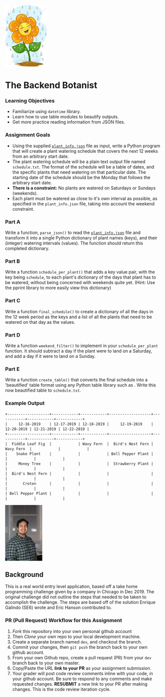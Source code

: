 ![LOGO](img/happy_flower.jpeg)
# The Backend Botanist

### Learning Objectives
- Familiarize using `datetime` library.
- Learn how to use table modules to beautify outputs.
- Get more practice reading information from JSON files.

### Assignment Goals
- Using the supplied [`plant_info.json`](./plant_info.json) file as input, write a Python program that will create a plant watering schedule that covers the next 12 weeks from an arbitrary start date.
- The plant watering schedule will be a plain text output file named `schedule.txt`.  The format of the schedule will be a table of dates, and the specific plants that need watering on that particular date.  The starting date of the schedule should be the Monday that follows the arbitrary start date.
- **There is a constraint:** No plants are watered on Saturdays or Sundays (weekends).
- Each plant must be watered as close to it's own interval as possible, as specified in the `plant_info.json` file, taking into account the weekend constraint.

### Part A
Write a function, `parse_json()` to read the [`plant_info.json`](./plant_info.json) file and transform it into a single Python dictionary of plant names (keys), and their (integer) watering intervals (values).  The function should return this completed dictionary.

### Part B
Write a function `schedule_per_plant()` that adds a key value pair, with the key being `schedule`, to each plant's dictionary of the days that plant has to be watered, without being concerned with weekends quite yet. (Hint: Use the pprint library to more easily view this dictionary)

### Part C
Write a function `final_schedule()` to create a dictionary of all the days in the 12 week period as the keys and a list of all the plants that need to be watered on that day as the values.

### Part D
Write a function `weekend_filter()` to implement in your `schedule_per_plant` function. It should subtract a day if the plant were to land on a Saturday, and add a day if it were to land on a Sunday.

### Part E
Write a function `create_table()` that converts the final schedule into a 'beautified' table format using any Python table library such as .  Write this now beautified table to `schedule.txt`.

### Example Output
```
+-------------------+------------+------------+-------------------+------------+------------+------------+
|     12-16-2019    | 12-17-2019 | 12-18-2019 |     12-19-2019    | 12-20-2019 | 12-21-2019 | 12-22-2019 |
+-------------------+------------+------------+-------------------+------------+------------+------------+
|  Fiddle Leaf Fig  |            | Wavy Fern  |  Bird's Nest Fern | Wavy Fern  |            |            |
|    Snake Plant    |            |            | Bell Pepper Plant |            |            |            |
|     Money Tree    |            |            |  Strawberry Plant |            |            |            |
|  Bird's Nest Fern |            |            |                   |            |            |            |
|       Croton      |            |            |                   |            |            |            |
| Bell Pepper Plant |            |            |                   |            |            |            |
```
![LOGO](img/eg_headshot.jpeg)

## Background
This is a real world entry level application, based off a take home programming challenge given by a company in Chicago in Dec 2019. The original challenge did not outline the steps that needed to be taken to accomplish the challenge. The steps are based off of the solution Enrique Galindo (SE6) wrote and Eric Hanson contributed to. 

### PR (Pull Request) Workflow for this Assignment
1. *Fork* this repository into your own personal github account
2. Then *Clone* your own repo to your local development machine.
3. Create a separate branch named `dev`, and checkout the branch.
4. Commit your changes, then `git push` the branch back to your own github account.
5. From your own Github repo, create a pull request (PR) from your `dev` branch back to your own master.
6. Copy/Paste the URL **link to your PR** as your assignment submission.
7. Your grader will post code review comments inline with your code, in your github account. Be sure to respond to any comments and make requested changes. **RESUBMIT** a new link to your PR after making changes.  This is the code review iteration cycle.

